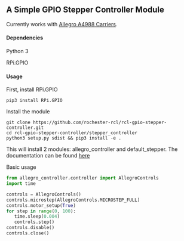 ## A Simple GPIO Stepper Controller Module
Currently works with [Allegro A4988 Carriers](https://www.pololu.com/product/1182).

#### Dependencies
Python 3

RPi.GPIO


#### Usage
First, install RPi.GPIO

`pip3 install RPi.GPIO`

Install the module
```
git clone https://github.com/rochester-rcl/rcl-gpio-stepper-controller.git
cd rcl-gpio-stepper-controller/stepper_controller
python3 setup.py sdist && pip3 install -e .
```
This will install 2 modules: allegro_controller and default_stepper. The documentation can be found [here](https://rochester-rcl.github.io/rcl-gpio-stepper-controller/build/html/stepper_controller.html)

Basic usage
```python
from allegro_controller.controller import AllegroControls
import time

controls = AllegroControls()
controls.microstep(AllegroControls.MICROSTEP_FULL)
controls.motor_setup(True)
for step in range(0, 100):
   time.sleep(0.004)
   controls.step()
controls.disable()
controls.close()
```
